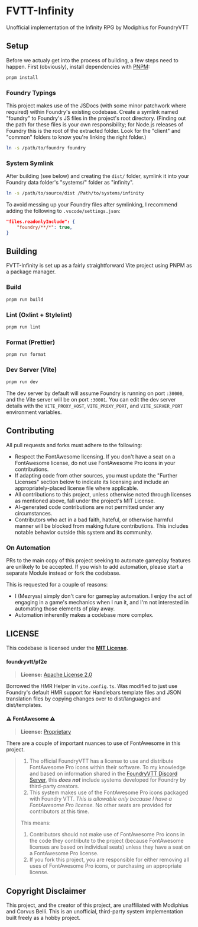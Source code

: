 # FVTT-Infinity

Unofficial implementation of the Infinity RPG by Modiphius for FoundryVTT

## Setup

Before we actualy get into the process of building, a few steps need to happen. First (obviously), install dependencies with [PNPM](https://pnpm.io/):

```sh
pnpm install
```

### Foundry Typings

This project makes use of the JSDocs (with some minor patchwork where required) within Foundry's existing codebase. Create a symlink named "foundry" to Foundry's JS files in the project's root directory. (Finding out the path for these files is your own responsibility; for Node.js releases of Foundry this is the root of the extracted folder. Look for the "client" and "common" folders to know you're linking the right folder.)

```sh
ln -s /path/to/foundry foundry
```

### System Symlink

After building (see below) and creating the `dist/` folder, symlink it into your Foundry data folder's "systems/" folder as "infinity".

```sh
ln -s /path/to/source/dist /Path/to/systems/infinity
```

To avoid messing up your Foundry files after symlinking, I recommend adding the following to `.vscode/settings.json`:

```json
"files.readonlyInclude": {
	"foundry/**/*": true,
}
```

## Building

FVTT-Infinity is set up as a fairly straightforward Vite project using PNPM as a package manager.

### Build

```sh
pnpm run build
```

### Lint (Oxlint + Stylelint)

```sh
pnpm run lint
```

### Format (Prettier)

```sh
pnpm run format
```

### Dev Server (Vite)

```sh
pnpm run dev
```

The dev server by default will assume Foundry is running on port `:30000`, and the Vite server will be on port `:30001`. You can edit the dev server details with the `VITE_PROXY_HOST`, `VITE_PROXY_PORT`, and `VITE_SERVER_PORT` environment variables.

## Contributing

All pull requests and forks must adhere to the following:

- Respect the FontAwesome licensing. If you don't have a seat on a FontAwesome license, do not use FontAwesome Pro icons in your contributions.
- If adapting code from other sources, you must update the "Further Licenses" section below to indicate its licensing and include an appropriately-placed license file where applicable.
- All contributions to this project, unless otherwise noted through licenses as mentioned above, fall under the project's MIT License.
- AI-generated code contributions are not permitted under any circumstances.
- Contributors who act in a bad faith, hateful, or otherwise harmful manner will be blocked from making future contributions. This includes notable behavior outside this system and its community.

### On Automation

PRs to the main copy of this project seeking to automate gameplay features are unlikely to be accepted. If you wish to add automation, please start a separate Module instead or fork the codebase.

This is requested for a couple of reasons:

- I (Mezryss) simply don't care for gameplay automation. I enjoy the act of engaging in a game's mechanics when I run it, and I'm not interested in automating those elements of play away.
- Automation inherently makes a codebase more complex.

## LICENSE

This codebase is licensed under the [**MIT License**](LICENSE).

#### foundryvtt/pf2e

> **License:** [Apache License 2.0](https://raw.githubusercontent.com/foundryvtt/pf2e/refs/heads/master/LICENSE)

Borrowed the HMR Helper in `vite.config.ts`. Was modified to just use Foundry's default HMR support for Handlebars template files and JSON translation files by copying changes over to dist/languages and dist/templates.

#### ⚠️ FontAwesome ⚠️

> **License:** [Proprietary](https://fontawesome.com/license)

There are a couple of important nuances to use of FontAwesome in this project.

> 1. The official FoundryVTT has a license to use and distribute FontAwesome Pro icons within their software. To my knowledge and based on information shared in the [FoundryVTT Discord Server](https://discord.gg/foundryvtt), this **_does not_** include systems developed for Foundry by third-party creators.
> 2. This system makes use of the FontAwesome Pro icons packaged with Foundry VTT. _This is allowable only because I have a FontAwesome Pro license._ No other seats are provided for contributors at this time.
>
> This means:
>
> 1. Contributors should not make use of FontAwesome Pro icons in the code they contribute to the project (because FontAwesome licenses are based on individual seats) unless they have a seat on a FontAwesome Pro license.
> 2. If you fork this project, you are responsible for either removing all uses of FontAwesome Pro icons, or purchasing an appropriate license.

## Copyright Disclaimer

This project, and the creator of this project, are unaffiliated with Modiphius and Corvus Belli. This is an unofficial, third-party system implementation built freely as a hobby project.
